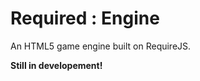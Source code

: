 Required : Engine
=================

An HTML5 game engine built on RequireJS.

__Still in developement!__
